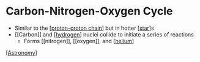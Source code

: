 # Carbon-Nitrogen-Oxygen Cycle

- Similar to the [[proton-proton chain]] but in hotter [[star]]s
- [[Carbon]] and [[hydrogen]] nuclei collide to initiate a series of reactions
  - Forms [[nitrogen]], [[oxygen]], and [[helium]]

[[Astronomy]]

[//begin]: # "Autogenerated link references for markdown compatibility"
[proton-proton chain]: proton-proton-chain "Proton-Proton Chain"
[star]: star "Star"
[hydrogen]: hydrogen "Hydrogen"
[helium]: helium "Helium"
[Astronomy]: astronomy "Astronomy"
[//end]: # "Autogenerated link references"